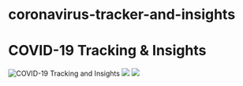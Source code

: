 # coronavirus-tracker-and-insights

# COVID-19 Tracking & Insights
![COVID-19 Tracking and Insights](https://i.ibb.co/5594twn/Screenshot-from-2020-05-20-01-42-30.png)
![](https://i.ibb.co/wBQv8b7/Screenshot-from-2020-05-20-01-43-59.png)
![](https://i.ibb.co/KzLj9Zn/Screenshot-from-2020-05-20-01-44-02.png)




